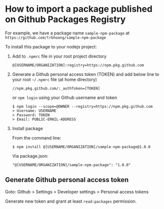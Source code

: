 # How to import a package published on Github Packages Registry

For example, we have a package name `sample-npm-package` at `https://github.com/trbhoang/sample-npm-package`

To install this package to your nodejs project:
1. Add to `.npmrc` file in your root project directory

    ```
    @[USERNAME/ORGANIZATION]:registry=https://npm.pkg.github.com
    ````

2. Generate a Github personal access token (TOKEN) and add below line to your root `~/.npmrc` file (at home directory)

    ```
    //npm.pkg.github.com/:_authToken=[TOKEN]
    ```
    or `npm login` using your Github username and token

    ```
    $ npm login --scope=@OWNER --registry=https://npm.pkg.github.com
    > Username: USERNAME
    > Password: TOKEN
    > Email: PUBLIC-EMAIL-ADDRESS
    ```

3. Install package

    From the command line:
    ```
    $ npm install @[USERNAME/ORGANIZATION]/sample-npm-package@1.0.0
    ```
    Via package.json:
    ```
    "@[USERNAME/ORGANIZATION]/sample-npm-package": "1.0.0"
    ```


## Generate Github personal access token

Goto: Github > Settings > Developer settings > Personal access tokens

Generate new token and grant at least `read:packages` permission.